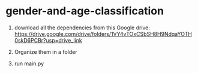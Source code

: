 # gender-and-age-classification

1) download all the dependencies from this Google drive:
https://drive.google.com/drive/folders/1VY4vTOxCSbSH8H9NdqaYOTH0skD6PCBr?usp=drive_link

2) Organize them in a folder

3) run main.py




